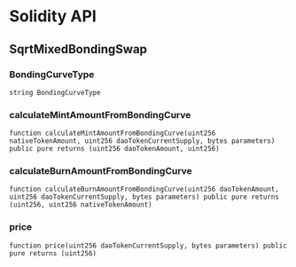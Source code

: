 # Solidity API

## SqrtMixedBondingSwap

### BondingCurveType

```solidity
string BondingCurveType
```

### calculateMintAmountFromBondingCurve

```solidity
function calculateMintAmountFromBondingCurve(uint256 nativeTokenAmount, uint256 daoTokenCurrentSupply, bytes parameters) public pure returns (uint256 daoTokenAmount, uint256)
```

### calculateBurnAmountFromBondingCurve

```solidity
function calculateBurnAmountFromBondingCurve(uint256 daoTokenAmount, uint256 daoTokenCurrentSupply, bytes parameters) public pure returns (uint256, uint256 nativeTokenAmount)
```

### price

```solidity
function price(uint256 daoTokenCurrentSupply, bytes parameters) public pure returns (uint256)
```

